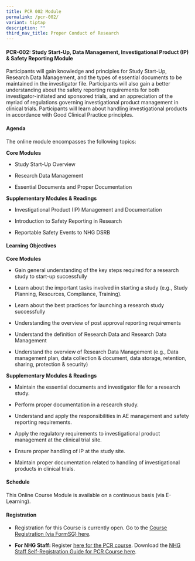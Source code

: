```yaml
---
title: PCR 002 Module
permalink: /pcr-002/
variant: tiptap
description: ""
third_nav_title: Proper Conduct of Research
---
```

<h4><strong>PCR-002: Study Start-Up, Data Management, Investigational Product (IP) &amp; Safety Reporting Module</strong></h4>
<p>Participants will gain knowledge and principles for Study Start-Up, Research
Data Management, and the types of essential documents to be maintained
in the investigator file. Participants will also gain a better understanding
about the safety reporting requirements for both investigator-initiated
and sponsored trials, and an appreciation of the myriad of regulations
governing investigational product management in clinical trials. Participants
will learn about handling investigational products in accordance with Good
Clinical Practice principles.</p>
<h4><strong>Agenda</strong></h4>
<p>The online module encompasses the following topics:</p>
<p><strong>Core Modules</strong>
</p>
<ul data-tight="true" class="tight">
<li>
<p>Study Start-Up Overview</p>
</li>
<li>
<p>Research Data Management</p>
</li>
<li>
<p>Essential Documents and Proper Documentation</p>
</li>
</ul>
<p><strong>Supplementary Modules &amp; Readings</strong>
</p>
<ul data-tight="true" class="tight">
<li>
<p>Investigational Product (IP) Management and Documentation</p>
</li>
<li>
<p>Introduction to Safety Reporting in Research</p>
</li>
<li>
<p>Reportable Safety Events to NHG DSRB</p>
</li>
</ul>
<h4><strong>Learning Objectives</strong></h4>
<p><strong>Core Modules</strong>
</p>
<ul data-tight="true" class="tight">
<li>
<p>Gain general understanding of the key steps required for a research study
to start-up successfully</p>
</li>
<li>
<p>Learn about the important tasks involved in starting a study (e.g., Study
Planning, Resources, Compliance, Training).</p>
</li>
<li>
<p>Learn about the best practices for launching a research study successfully</p>
</li>
<li>
<p>Understanding the overview of post approval reporting requirements</p>
</li>
<li>
<p>Understand the definition of Research Data and Research Data Management</p>
</li>
<li>
<p>Understand the overview of Research Data Management (e.g., Data management
plan, data collection &amp; document, data storage, retention, sharing,
protection &amp; security)</p>
</li>
</ul>
<p><strong>Supplementary Modules &amp; Readings</strong>
</p>
<ul data-tight="true" class="tight">
<li>
<p>Maintain the essential documents and investigator file for a research
study.</p>
</li>
<li>
<p>Perform proper documentation in a research study.</p>
</li>
<li>
<p>Understand and apply the responsibilities in AE management and safety
reporting requirements.</p>
</li>
<li>
<p>Apply the regulatory requirements to investigational product management
at the clinical trial site.</p>
</li>
<li>
<p>Ensure proper handling of IP at the study site.</p>
</li>
<li>
<p>Maintain proper documentation related to handling of investigational products
in clinical trials.</p>
</li>
</ul>
<h4><strong>Schedule</strong></h4>
<p>This Online Course Module is available on a continuous basis (via E-Learning).</p>
<h4><strong>Registration</strong></h4>
<ul data-tight="true" class="tight">
<li>
<p>Registration for this Course is currently open. Go to the <a href="https://form.gov.sg/66177cd0a14ba8cd75876ca4" rel="noopener nofollow" target="_blank"><u>Course Registration (via FormSG) here</u></a>.</p>
</li>
<li>
<p><strong>For NHG Staff: </strong>Register <a href="https://elearn.sg/nhg/Login/Login.aspx" rel="noopener nofollow" target="_blank"><u>here for the PCR course</u></a>.
Download the <a href="https://staging.d2xg4pfdtrypjl.amplifyapp.com/files/Training%20Files/PCR%20Course/NHG_Staff_Registration_Guide_for_PCR_Modules_v11_Jun_2024.pdf" rel="noopener noreferrer nofollow" target="_blank"><u>NHG Staff Self-Registration Guide for PCR Course here</u></a>.</p>
</li>
</ul>
<p></p>
<p></p>
<p></p>
<p></p>
<p></p>
<p></p>
<p></p>
